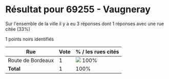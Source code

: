 # Résultat pour 69255 - Vaugneray

Sur l'ensemble de la ville il y a eu 3 réponses dont 1 réponses avec une rue citée (33%)

1 points noirs identifiés

| Rue | Vote | % / les rues cités|
|-----|------|-------------------|
| Route de Bordeaux | 1 | <img src="../../img/bar_100.gif" />&nbsp;100%|
| **Total** | 1 | 100%|
